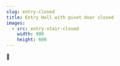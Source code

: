 ```yaml
---
slug: entry-closed
title: Entry Hall with pivot door closed
images:
  - src: entry-stair-closed
    width: 900
    height: 600
---
```

🤔
